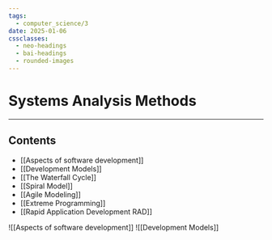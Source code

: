```yaml
---
tags:
  - computer_science/3
date: 2025-01-06
cssclasses:
  - neo-headings
  - bai-headings
  - rounded-images
---
```

# Systems Analysis Methods
***
## Contents
- [[Aspects of software development]]
- [[Development Models]]
- [[The Waterfall Cycle]]
- [[Spiral Model]]
- [[Agile Modeling]]
- [[Extreme Programming]]
- [[Rapid Application Development RAD]]

![[Aspects of software development]]
![[Development Models]]